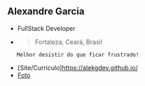 ## Alexandre Garcia
 - FullStack Developer
 - > Fortaleza, Ceará, Brasil

 ```
    Melhor desistir do que ficar frustrado!
 ```

 - [Site/Curriculo]https://alekgdev.github.io/
 - [Foto](https://i1.sndcdn.com/avatars-5YhOoeqkl8R1QTtE-VPEy0Q-t500x500.jpg)
